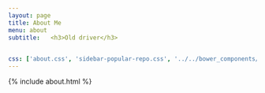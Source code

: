 ```yaml
---
layout: page
title: About Me
menu: about
subtitle:   <h3>Old driver</h3>

                            
css: ['about.css', 'sidebar-popular-repo.css', '../../bower_components/flag-icon-css/css/flag-icon.min.css']
---
```


{% include about.html %}